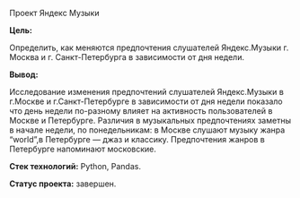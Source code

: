 ﻿Проект Яндекс Музыки

**Цель:**

Определить, как меняются предпочтения слушателей Яндекс.Музыки  г. Москва и г. Санкт-Петербурга в зависимости от дня недели.

**Вывод:**

Исследование изменения предпочтений слушателей Яндекс.Музыки в г.Москве и г.Санкт-Петербурге в зависимости от дня недели показало что день недели по-разному влияет на активность пользователей в Москве и Петербурге. Различия в музыкальных предпочтениях заметны в начале недели, по понедельникам: в Москве слушают музыку жанра “world”,в Петербурге — джаз и классику. Предпочтения жанров в Петербурге напоминают московские.

**Стек технологий:** Python, Pandas.

**Статус проекта:** завершен.
